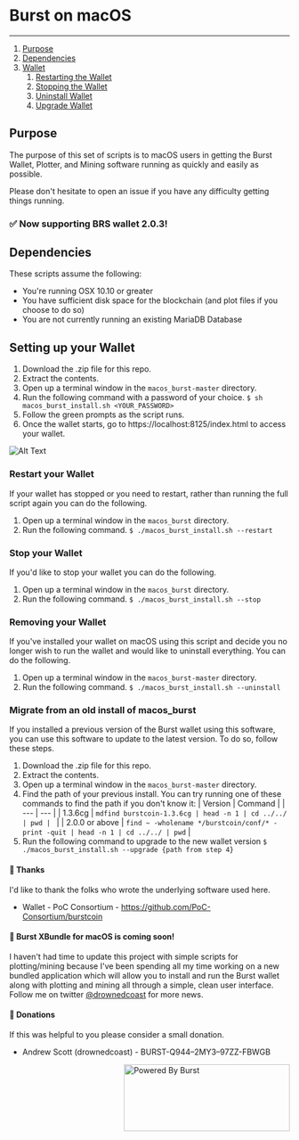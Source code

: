 # Burst on macOS
---
1. [Purpose](#purpose)
2. [Dependencies](#dep)
3. [Wallet](#wallet)
    1. [Restarting the Wallet](#swallet)
    2. [Stopping the Wallet](#twallet)
    3. [Uninstall Wallet](#rwallet) 
    4. [Upgrade Wallet](#uwallet) 

## Purpose <a name="purpose"> </a>
The purpose of this set of scripts is to macOS users in getting the Burst Wallet, Plotter, and Mining software running as quickly and easily as possible.

Please don't hesitate to open an issue if you have any difficulty getting things running.

### ✅  Now supporting BRS wallet 2.0.3!

## Dependencies <a name="dep"> </a>
These scripts assume the following:
- You're running OSX 10.10 or greater
- You have sufficient disk space for the blockchain (and plot files if you choose to do so)
- You are not currently running an existing MariaDB Database
## Setting up your Wallet <a name="wallet"></a>
1. Download the .zip file for this repo.
2. Extract the contents.
3. Open up a terminal window in the `macos_burst-master` directory.
4. Run the following command with a password of your choice.
    ```$ sh macos_burst_install.sh <YOUR_PASSWORD>```
5. Follow the green prompts as the script runs.
6. Once the wallet starts, go to https://localhost:8125/index.html to access your wallet.

![Alt Text](https://media.giphy.com/media/3oFzmkv6II17QkwRSo/giphy.gif)

### Restart your Wallet <a name="swallet"></a>
If your wallet has stopped or you need to restart, rather than running the full script again you can do the following.
1. Open up a terminal window in the `macos_burst` directory.
2. Run the following command.
    ```$ ./macos_burst_install.sh --restart```

### Stop your Wallet <a name="twallet"></a>
If you'd like to stop your wallet you can do the following.
1. Open up a terminal window in the `macos_burst` directory.
2. Run the following command.
    ```$ ./macos_burst_install.sh --stop```

### Removing your Wallet <a name="rwallet"></a>
If you've installed your wallet on macOS using this script and decide you no longer wish to run the wallet and would like to uninstall everything. You can do the following.
1. Open up a terminal window in the `macos_burst-master` directory.
2. Run the following command.
    ```$ ./macos_burst_install.sh --uninstall```

### Migrate from an old install of macos_burst <a name="uwallet"></a>
If you installed a previous version of the Burst wallet using this software, you can use this software to update to the latest version. To do so, follow these steps.
1. Download the .zip file for this repo.
2. Extract the contents.
3. Open up a terminal window in the `macos_burst-master` directory.
4. Find the path of your previous install. You can try running one of these commands to find the path if you don't know it:
    | Version | Command |
    | --- | --- |
    | 1.3.6cg | ```mdfind burstcoin-1.3.6cg | head -n 1 | cd ../../ | pwd | ``` |
    | 2.0.0 or above | ```find ~ -wholename */burstcoin/conf/* -print -quit | head -n 1 | cd ../../ | pwd``` |
5. Run the following command to upgrade to the new wallet version
    ```$ ./macos_burst_install.sh --upgrade {path from step 4}```

#### 🙌 Thanks 
I'd like to thank the folks who wrote the underlying software used here.
- Wallet - PoC Consortium - https://github.com/PoC-Consortium/burstcoin

#### 🎉 Burst XBundle for macOS is coming soon!
I haven't had time to update this project with simple scripts for plotting/mining because I've been spending all my time working on a new bundled application which will allow you to install and run the Burst wallet along with plotting and mining all through a simple, clean user interface. Follow me on twitter [@drownedcoast](https://twitter.com/@drownedcoast) for more news. 

#### 💸 Donations 
If this was helpful to you please consider a small donation. 
- Andrew Scott (drownedcoast) - BURST-Q944–2MY3–97ZZ-FBWGB
<img align="right" width="298" height="120" title="Powered By Burst" src="https://raw.githubusercontent.com/PoC-Consortium/Marketing_Resources/master/Powered_By_Burst/PBB4.png"/>